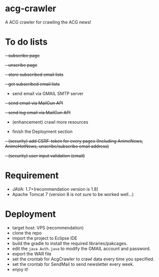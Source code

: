 # acg-crawler
A ACG crawler for crawling the ACG news!

# To do lists
~~- subscribe page~~

~~- unscribe page~~

~~- store subscribed email lists~~

~~- get subscribed email lists~~

- send email via GMAIL SMTP server

~~- send email via MailGun API~~

~~- send log email via MailGun API~~

- (enhancement) crawl more resources

- finish the Deployment section

~~- (security) add CSRF-token for every pages
(Including AnimeNews, AnimeHotNews, unscribe/subscribe email address)~~

~~- (security) user input validation (email)~~

# Requirement
- JAVA: 1.7+(recommendation version is 1.8)
- Apache Tomcat 7 (version 8 is not sure to be worked well...)

# Deployment
- target host: VPS (recommendation)
- clone the repo
- import the project to Eclipse IDE
- build the gradle to install the required libraries/pakcages.
- edit the ```java Auth.java``` to modify the GMAIL account and password.
- export the WAR file
- set the crontab for AcgCrawler to crawl data every time you specified.
- set the crontab for SendMail to send newsletter every week.
- enjoy it!

